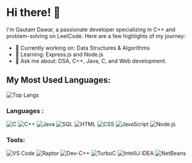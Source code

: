 # Hi there! 👋

I'm Gautam Dawar, a passionate developer specializing in C++ and problem-solving on LeetCode. Here are a few highlights of my journey:
- 🔭 Currently working on: Data Structures & Algorithms
- 🌱 Learning: Express.js and Node.js
- 💬 Ask me about: DSA, C++, Java, C, and Web development.



## My Most Used Languages:
![Top Langs](https://github-readme-stats.vercel.app/api/top-langs/?username=gautam-dawar-99&layout=compact)


### Languages : 
![C](https://img.shields.io/badge/C-00599C?style=for-the-badge&logo=c&logoColor=white)
![C++](https://img.shields.io/badge/C++-00599C?style=for-the-badge&logo=c%2B%2B&logoColor=white)
![Java](https://img.shields.io/badge/Java-ED8B00?style=for-the-badge&logo=java&logoColor=white)
![SQL](https://img.shields.io/badge/SQL-4479A1?style=for-the-badge&logo=MySQL&logoColor=white)
![HTML](https://img.shields.io/badge/HTML5-E34F26?style=for-the-badge&logo=html5&logoColor=white)
![CSS](https://img.shields.io/badge/CSS3-1572B6?style=for-the-badge&logo=css3&logoColor=white)
![JavaScript](https://img.shields.io/badge/JavaScript-F7DF1E?style=for-the-badge&logo=javascript&logoColor=black)
![Node.js](https://img.shields.io/badge/Node.js-339933?style=for-the-badge&logo=nodedotjs&logoColor=white)


### Tools:
![VS Code](https://img.shields.io/badge/VS%20Code-0078d7?style=for-the-badge&logo=visual%20studio%20code&logoColor=white)
![Raptor](https://img.shields.io/badge/RAPTOR-ff0000?style=for-the-badge&logo=python&logoColor=white) <!-- No direct Raptor logo available -->
![Dev-C++](https://img.shields.io/badge/Dev--C++-blue?style=for-the-badge&logo=codeblocks&logoColor=white)
![TurboC](https://img.shields.io/badge/TurboC-1e90ff?style=for-the-badge)
![IntelliJ IDEA](https://img.shields.io/badge/IntelliJ_IDEA-000000.svg?style=for-the-badge&logo=intellij-idea&logoColor=white)
![NetBeans](https://img.shields.io/badge/NetBeans-1B6AC6.svg?style=for-the-badge&logo=apache-netbeans-ide&logoColor=white)

